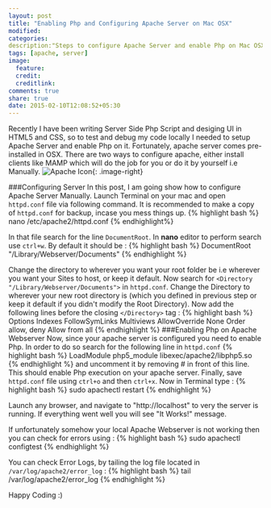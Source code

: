 ```yaml
---
layout: post
title: "Enabling Php and Configuring Apache Server on Mac OSX"
modified:
categories:
description:"Steps to configure Apache Server and enable Php on Mac OSX"
tags: [apache, server]
image:
  feature:
  credit:
  creditlink:
comments: true
share: true
date: 2015-02-10T12:08:52+05:30
---
```

Recently I have been writing Server Side Php Script and desiging UI in HTML5 and CSS, so to test and debug my code locally I needed to setup Apache Server and enable Php on it. Fortunately, apache server comes pre-installed in OSX. There are two ways to configure apache, either install clients like MAMP which will do the job for you or do it by yourself i.e Manually. ![Apache Icon]({{site.url}}/images/post-images/apache.jpg){: .image-right}

###Configuring Server
In this post, I am going show how to configure Apache Server Manually. Launch Terminal on your mac and open `httpd.conf` file via following command. It is recommended to make a copy of `httpd.conf` for backup, incase you mess things up. 
{% highlight bash %}
nano /etc/apache2/httpd.conf
{% endhighlight%}

In that file search for the line `DocumentRoot`. In **nano** editor to perform search use `ctrl+w`. By default it should be : 
{% highlight bash %}
DocumentRoot "/Library/Webserver/Documents"
{% endhighlight %}

Change the directory to wherever you want your root folder be i.e wherever you want your Sites to host, or keep it default. Now search for `<Directory "/Library/Webserver/Documents">` in `httpd.conf`. Change the Directory to wherever your new root directory is (which you defined in previous step or keep it default if you didn't modify the Root Directory). Now add the following lines before the closing `</Directory>` tag : 
{% highlight bash %}
Options Indexes FollowSymLinks Multiviews
AllowOverride None
Order allow, deny
Allow from all
{% endhighlight %}
###Enabling Php on Apache Webserver
Now, since your apache server is configured you need to enable Php. In order to do so search for the following line in `httpd.conf` 
{% highlight bash %}
LoadModule php5_module libexec/apache2/libphp5.so
{% endhighlight %}
and uncomment it by removing # in front of this line. This should enable Php execution on your apache server. Finally, save `httpd.conf` file using `ctrl+o` and then `ctrl+x`. 
Now in Terminal type :
{% highlight bash %}
sudo apachectl restart
{% endhighlight %}

Launch any browser, and navigate to "http://localhost" to very the server is running. If everything went well you will see "It Works!" message.
 
If unfortunately somehow your local Apache Webserver is not working then you can check for errors using : 
 {% highlight bash %}
sudo apachectl configtest
{% endhighlight %}

You can check Error Logs, by tailing the log file located in `/var/log/apache2/error_log` :
{% highlight bash %}
tail /var/log/apache2/error_log
{% endhighlight %}

Happy Coding :)
